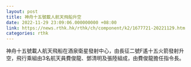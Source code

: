 ```yaml
---
layout: post
title: 神舟十五號載人航天飛船升空
date: 2022-11-29 23:09:06.000000000 +08:00
link: https://news.rthk.hk/rthk/ch/component/k2/1677721-20221129.htm
categories: rthk
---
```


神舟十五號載人航天飛船在酒泉衛星發射中心，由長征二號F遙十五火箭發射升空，飛行乘組由3名航天員費俊龍、鄧清明及張陸組成，由費俊龍擔任指令長。
